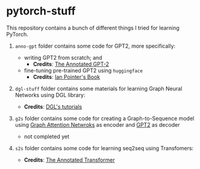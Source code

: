 # pytorch-stuff
This repository contains a bunch of different things I tried for learning PyTorch.

1. `anno-gpt` folder contains some code for GPT2, more specifically:
    - writing GPT2 from scratch; and
        - **Credits**: [The Annotated GPT-2](https://amaarora.github.io/2020/02/18/annotatedGPT2.html)
    - fine-tuning pre-trained GPT2 using `huggingface`
        - **Credits**: [Ian Pointer's Book](https://snappishproductions.com/blog/2020/03/01/chapter-9.5-text-generation-with-gpt-2-and-only-pytorch.html.html)

2. `dgl-stuff` folder contains some materials for learning Graph Neural Networks using DGL library:
    - **Credits**: [DGL's tutorials](https://docs.dgl.ai/en/0.4.x/tutorials/basics/1_first.html)

3. `g2s` folder contains some code for creating a Graph-to-Sequence model using [Graph Attention Netwroks](https://docs.dgl.ai/en/0.4.x/tutorials/models/1_gnn/9_gat.html#put-everything-together) as encoder and [GPT2](https://amaarora.github.io/2020/02/18/annotatedGPT2.html) as decoder
    - not completed yet

4. `s2s` folder contains some code for learning seq2seq using Transfomers:
    - **Credits**: [The Annotated Transformer](https://nlp.seas.harvard.edu/2018/04/03/attention.html)
